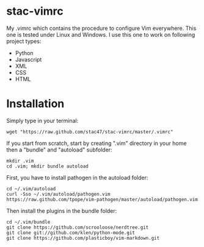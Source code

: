 stac-vimrc
==========

My .vimrc which contains the procedure to configure Vim everywhere.  This one
is tested under Linux and Windows. I use this one to work on following project
types:

* Python
* Javascript
* XML
* CSS
* HTML

Installation
============

Simply type in your terminal:

    wget "https://raw.github.com/stac47/stac-vimrc/master/.vimrc"

If you start from scratch, start by creating ".vim" directory in your home then
a "bundle" and "autoload" subfolder:

    mkdir .vim
    cd .vim; mkdir bundle autoload

First, you have to install pathogen in the autoload folder:

    cd ~/.vim/autoload
    curl -Sso ~/.vim/autoload/pathogen.vim https://raw.github.com/tpope/vim-pathogen/master/autoload/pathogen.vim

Then install the plugins in the bundle folder:

    cd ~/.vim/bundle
    git clone https://github.com/scrooloose/nerdtree.git
    git clone git://github.com/klen/python-mode.git
    git clone https://github.com/plasticboy/vim-markdown.git
